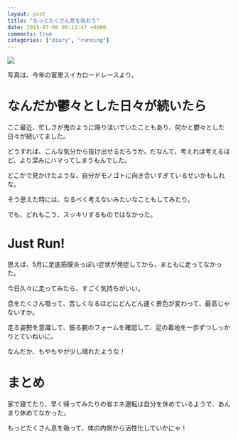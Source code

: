 ```yaml
---
layout: post
title: "もっとたくさん息を吸おう"
date: 2015-07-06 00:13:47 +0900
comments: true
categories: ["diary", "running"]
---
```


![](https://skim.milk200.cc/20150706_running/run.jpg)

写真は、今年の富里スイカロードレースより。

# なんだか鬱々とした日々が続いたら

ここ最近、忙しさが鬼のように降り注いでいたこともあり、何かと鬱々とした日々が続いてました。

どうすれば、こんな気分から抜け出せるだろうか。だなんて、考えれば考えるほど、より深みにハマってしまうもんでした。

どこかで見かけたような、自分がモノゴトに向き合いすぎているせいかもしれな。

そう思えた時には、なるべく考えないみたいなこともしてみたり。

でも、どれもこう、スッキリするものではなかった。

# Just Run!

思えば、5月に足底筋膜炎っぽい症状が発症してから、まともに走ってなかった。

今日久々に走ってみたら、すごく気持ちがいい。

息をたくさん吸って、苦しくなるほどにどんどん速く景色が変わって、最高じゃないすか。

走る姿勢を意識して、振る腕のフォームを確認して、足の着地を一歩ずつしっかりとていねいに。

なんだか、もやもやが少し晴れたような！

# まとめ

家で寝てたり、早く帰ってみたりの省エネ運転は自分を休めているようで、あんまり休めてなかった。

もっとたくさん息を吸って、体の内側から活性化していかにゃ！
